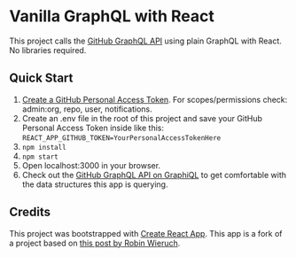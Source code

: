 # Vanilla GraphQL with React

This project calls the [GitHub GraphQL API](https://developer.github.com/v4/) using plain GraphQL with React. No libraries required.

## Quick Start

1.  [Create a GitHub Personal Access Token](https://help.github.com/articles/creating-a-personal-access-token-for-the-command-line/). For scopes/permissions check: admin:org, repo, user, notifications.
1.  Create an .env file in the root of this project and save your GitHub Personal Access Token inside like this: `REACT_APP_GITHUB_TOKEN=YourPersonalAccessTokenHere`
1.  `npm install`
1.  `npm start`
1.  Open localhost:3000 in your browser.
1.  Check out the [GitHub GraphQL API on GraphiQL](https://developer.github.com/v4/explorer/) to get comfortable with the data structures this app is querying.

## Credits

This project was bootstrapped with [Create React App](https://github.com/facebookincubator/create-react-app). This app is a fork of a project based on [this post by Robin Wieruch](https://www.robinwieruch.de/react-with-graphql-tutorial/).
